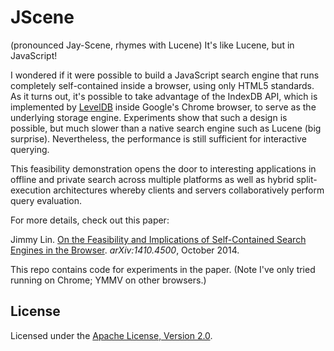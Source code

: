 JScene
======
(pronounced Jay-Scene, rhymes with Lucene) It's like Lucene, but in JavaScript!

I wondered if it were possible to build a JavaScript search engine that runs completely self-contained inside a browser, using only HTML5 standards. As it turns out, it's possible to take advantage of the IndexDB API, which is implemented by [LevelDB](https://github.com/google/leveldb) inside Google's Chrome browser, to serve as the underlying storage engine. Experiments show that such a design is possible, but much slower than a native search engine such as Lucene (big surprise). Nevertheless, the performance is still sufficient for interactive querying.

This feasibility demonstration opens the door to interesting applications in offline and private search across multiple platforms as well as hybrid split-execution architectures whereby clients and servers collaboratively perform query evaluation.

For more details, check out this paper:

Jimmy Lin. [On the Feasibility and Implications of Self-Contained Search Engines in the Browser](http://arxiv.org/abs/1410.4500). *arXiv:1410.4500*, October 2014.

This repo contains code for experiments in the paper. (Note I've only tried running on Chrome; YMMV on other browsers.)

License
-------

Licensed under the [Apache License, Version 2.0](http://www.apache.org/licenses/LICENSE-2.0).
